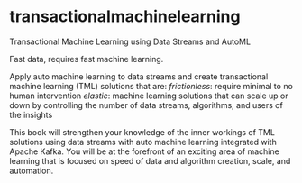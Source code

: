 # transactionalmachinelearning
Transactional Machine Learning using Data Streams and AutoML

Fast data, requires fast machine learning.  

Apply auto machine learning to data streams and create transactional machine learning (TML) solutions that are:
  *frictionless*: require minimal to no human intervention 
  *elastic*: machine learning solutions that can scale up or down by controlling the number of data streams, algorithms, and users of the insights
  
  This book will strengthen your knowledge of the inner workings of TML solutions using data streams with auto machine learning integrated with Apache Kafka.  You will be at the forefront of an exciting area of machine learning that is focused on speed of data and algorithm creation, scale, and automation.

